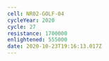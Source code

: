 ```yaml
---
cell: NR02-GOLF-04
cycleYear: 2020
cycle: 27
resistance: 1700000
enlightened: 555000
date: 2020-10-23T19:16:13.017Z
---
```

